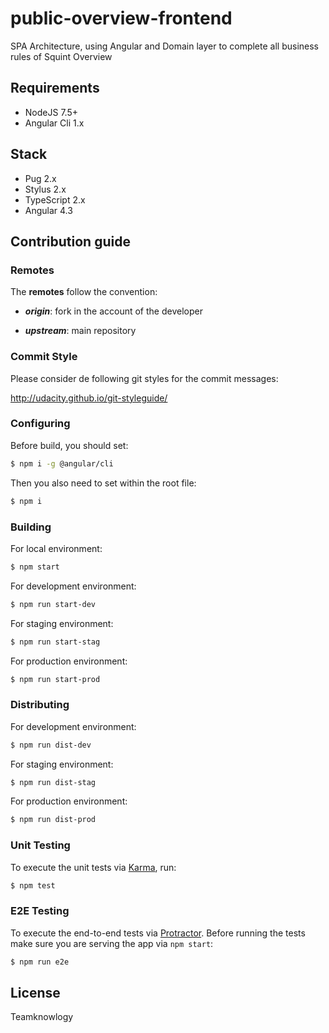 # public-overview-frontend
SPA Architecture, using Angular and Domain layer to complete all business rules of Squint Overview

## Requirements

- NodeJS 7.5+
- Angular Cli 1.x

## Stack

- Pug 2.x
- Stylus 2.x
- TypeScript 2.x
- Angular 4.3

## Contribution guide

### Remotes

The **remotes** follow the convention:

- _**origin**_: fork in the account of the developer

- _**upstream**_: main repository

### Commit Style

Please consider de following git styles for the commit messages:

http://udacity.github.io/git-styleguide/

### Configuring

Before build, you should set:

```sh
$ npm i -g @angular/cli
```

Then you also need to set within the root file:

```sh
$ npm i
```

### Building

For local environment:

```sh
$ npm start
```

For development environment:

```sh
$ npm run start-dev
```

For staging environment:

```sh
$ npm run start-stag
```

For production environment:

```sh
$ npm run start-prod
```

### Distributing

For development environment:

```sh
$ npm run dist-dev
```

For staging environment:

```sh
$ npm run dist-stag
```

For production environment:

```sh
$ npm run dist-prod
```

### Unit Testing

To execute the unit tests via [Karma](https://karma-runner.github.io), run:

```sh
$ npm test
```

### E2E Testing

To execute the end-to-end tests via [Protractor](http://www.protractortest.org/).
Before running the tests make sure you are serving the app via `npm start`:

```sh
$ npm run e2e
```

## License

Teamknowlogy
